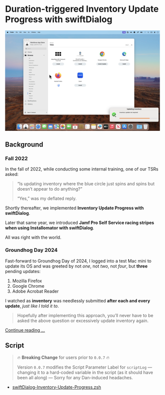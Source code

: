 # Duration-triggered Inventory Update Progress with swiftDialog

[<img alt="Continue reading about Duration-triggered Inventory Update Progress with swiftDialog at Snelson.us" src="images/Inventory_Update_Progress-0.0.7.png" />](https://snelson.us/2024/02/duration-triggered-inventory-update-progress-with-swiftdialog/)

## Background

### Fall 2022

In the fall of 2022, while conducting some internal training, one of our TSRs asked:

> “Is updating inventory where the blue circle just spins and spins but doesn’t appear to do anything?”
> 
> “Yes,” was my deflated reply.

Shortly thereafter, we implemented **Inventory Update Progress with swiftDialog**.

Later that same year, we introduced **Jamf Pro Self Service racing stripes when using Installomator with swiftDialog**.

All was right with the world.

### Groundhog Day 2024

Fast-forward to Groundhog Day of 2024, I logged into a test Mac mini to update its OS and was greeted by not _one_, not _two_, not _four_, but **three** pending updates:

1. Mozilla Firefox
1. Google Chrome
1. Adobe Acrobat Reader

I watched as **inventory** was needlessly submitted **after each and every update**, _just like I told it to_.

> Hopefully after implementing this approach, you’ll never have to be asked the above question or excessively update inventory again.

[Continue reading …](https://snelson.us/2024/02/duration-triggered-inventory-update-progress-with-swiftdialog/)

## Script

> :fire: **Breaking Change** for users prior to `0.0.7` :fire:
> 
> Version `0.0.7` modifies the Script Parameter Label for `scriptLog` — changing it to a hard-coded variable in the script (as it should have been all along) — Sorry for any Dan-induced headaches.

- [swiftDialog-Inventory-Update-Progress.zsh](swiftDialog-Inventory-Update-Progress.zsh)